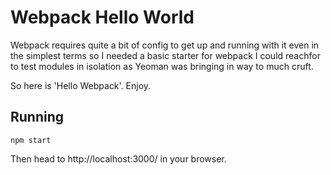# Webpack Hello World

Webpack requires quite a bit of config to get up and running with it even in the simplest terms
so I needed a basic starter for webpack I could reachfor to test modules in isolation as Yeoman was
bringing in way to much cruft.

So here is 'Hello Webpack'. Enjoy.

## Running

```
npm start
```

Then head to http://localhost:3000/ in your browser.


